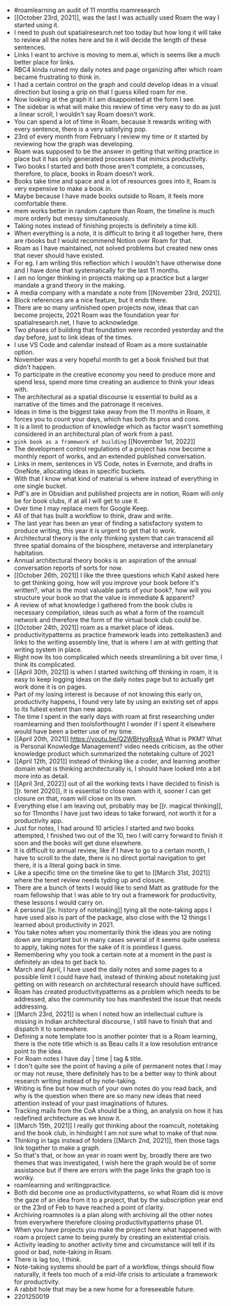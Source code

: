 - #roamlearning an audit of 11 months roamresearch
- [[October 23rd, 2021]], was the last I was actually used Roam the way I started using it. 
- I need to push out spatialresearch.net too today but how long it will take to review all the notes here and tie it will decide the length of these sentences.
- Links I want to archive is moving to mem.ai, which is seems like a much better place for links.
- RBC4 kinda ruined my daily notes and page organizing after which roam became frustrating to think in.
- I had a certain control on the graph and could develop ideas in a visual direction but losing a grip on that I guess killed roam for me.
- Now looking at the graph it I am disappointed at the form I see. 
- The sidebar is what will make this review of time very easy to do as just a linear scroll, I wouldn't say Roam doesn't work.
- You can spend a lot of time in Roam, because it rewards writing with every sentence, there is a very satisfying pop.  
- 23rd of every month from February I review my time or it started by reviewing how the graph was developing. 
- Roam was supposed to be the answer in getting that writing practice in place but it has only generated processes that mimics productivity.
- Two books I started and both those aren't complete, a concusses, therefore, to place, books in Roam doesn't work.
- Books take time and space and a lot of resources goes into it, Roam is very expensive to make a book in.
- Maybe because I have made books outside to Roam, it feels more comfortable there.
- mem works better in random capture than Roam, the timeline is much more orderly but messy simultaneously.
- Taking notes instead of finishing projects is definitely a time kill. 
- When everything is a note, it is difficult to bring it all together here, there are rbooks but I would recommend Notion over Roam for that. 
- Roam as I have maintained, not solved problems but created new ones that never should have existed.
- For eg. I am writing this reflection which I wouldn't have otherwise done and I have done that systematically for the last 11 months.
- I am no longer thinking in projects making up a practice but a larger mandate a grand theory in the making.
- A media company with a mandate a note from [[November 23rd, 2021]]. 
- Block references are a nice feature, but it ends there. 
- There are so many unfinished open projects now, ideas that can become projects, 2021 Roam was the foundation year for spatialresearch.net, I have to acknowledge.
- Two phases of building that foundation were recorded yesterday and the day before, just to link ideas of the times.
- I use VS Code and calendar instead of Roam as a more sustainable option.
- November was a very hopeful month to get a book finished but that didn't happen.
- To participate in the creative economy you need to produce more and spend less, spend more time creating an audience to think your ideas with.
- The architectural as a spatial discourse is essential to build as a narrative of the times and the patronage it receives.
- Ideas in time is the biggest take away from the 11 months in Roam, it forces you to count your days, which has both its pros and cons.
- It is a limit to production of knowledge which as factor wasn't something considered in an architectural plan of work from a past.
- `pink book as a framework of building` [[November 1st, 2022]]
- The development control regulations of a project has now become a monthly report of works, and an extended published conversation.
- Links in mem, sentences in VS Code, notes in Evernote, and drafts in OneNote, allocating ideas in specific buckets. 
- With that I know what kind of material is where instead of everything in one single bucket.
- Pdf's are in Obsidian and published projects are in notion, Roam will only be for book clubs, if at all I will get to use it. 
- Over time I may replace mem for Google Keep. 
- All of that has built a workflow to think, draw and write. 
- The last year has been an year of finding a satisfactory system to produce writing, this year it is urgent to get that to work.
- Architectural theory is the only thinking system that can transcend all three spatial domains of the biosphere, metaverse and interplanetary habitation.
- Annual architectural theory books is an aspiration of the annual conversation reports of sorts for now. 
- [[October 26th, 2021]] I like the three questions which Kahil asked here to get thinking going, how will you improve your book before it's written?, what is the most valuable parts of your book?, how will you structure your book so that the value is immediate & apparent?
- A review of what knowledge I gathered from the book clubs is necessary compilation, ideas such as what a form of the roamcult network and therefore the form of the virtual book club could be.
- [[October 24th, 2021]] roam as a market place of ideas.
- productivitypatterns as practice framework leads into zettelkasten3 and links to the writing assembly line, that is where I am at with getting that writing system in place. 
- Right now its too complicated which needs streamlining a bit over time, I think its complicated. 
- [[April 30th, 2021]] is when I started switching off thinking in roam, it is easy to keep logging ideas on the daily notes page but to actually get work done it is on pages. 
- Part of my losing interest is because of not knowing this early on, productivity happens, I found very late by using an existing set of apps to its fullest extent than new apps.
- The time I spent in the early days with roam at first researching under roamlearning and then toolsforthought I wonder if I spent it elsewhere would have been a better use of my time.  
- [[April 20th, 2021]] https://youtu.be/Q2WBHyqRsxA What is PKM? What is Personal Knowledge Management? video needs criticism, as the other knowledge product which summarized the notetaking culture of 2021
- [[April 12th, 2021]] instead of thinking like a coder, and learning another domain what is thinking architecturally is, I should have looked into a bit more into as detail.  
- [[April 3rd, 2022]] out of all the working texts I have decided to finish is [[r. tenet 2020]], it is essential to close roam with it, sooner I can get closure on that, roam will close on its own.
- Everything else I am leaving out, probably may be [[r. magical thinking]], so for 11months I have just two ideas to take forward, not worth it for a productivity app.
- Just for notes, I had around 10 articles I started and two books attempted, I finished two out of the 10, two I will carry forward to finish it soon and the books will get done elsewhere.
- It is difficult to annual review, like if I have to go to a certain month, I have to scroll to the date, there is no direct portal navigation to get there, it is a literal going back in time.
- Like a specific time on the timeline like to get to [[March 31st, 2021]] where the tenet review needs tyding up and closure.
- There are a bunch of texts I would like to send Matt as gratitude for the roam fellowship that I was able to try out a framework for productivity, these lessons I would carry on.
- A personal [[e. history of notetaking]] tying all the note-taking apps I have used also is part of the package, also close with the 12 things I learned about productivity in 2021. 
- You take notes when you momentarily think the ideas you are noting down are important but in many cases several of it seems quite useless to apply, taking notes for the sake of it is pointless I guess.
- Remembering why you took a certain note at a moment in the past is definitely an idea to get back to.  
- March and April, I have used the daily notes and some pages to a possible limit I could have had, instead of thinking about notetaking just getting on with research on architectural research should have sufficed. 
- Roam has created productivitypatterns as a problem which needs to be addressed, also the community too has manifested the issue that needs addressing. 
- [[March 23rd, 2021]] is when I noted how an intellectual culture is missing in Indian architectural discourse, I still have to finish that and dispatch it to somewhere.
- Defining a note template too is another pointer that is a Roam learning, there is the note title which is as Beau calls it a low resolution entrance point to the idea.
- For Roam notes I have day | time | tag & title.
- I don't quite see the point of having a pile of permanent notes that I may or may not reuse, there definitely has to be a better way to think about research writing instead of by note-taking.
- Writing is fine but how much of your own notes do you read back, and why is the question when there are so many new ideas that need attention instead of your past imaginations of futures. 
- Tracking mails from the CoA should be a thing, an analysis on how it has redefined architecture as we know it. 
- [[March 15th, 2021]] I really got thinking about the roamcult, notetaking and the book club, in hindsight I am not sure what to make of that now.
- Thinking in tags instead of folders [[March 2nd, 2021]], then those tags link together to make a graph.
- So that's that, or how an year in roam went by, broadly there are two themes that was investigated, I wish here the graph would be of some assistance but if there are errors with the page links the graph too is wonky.
- roamlearning and writingpractice.
- Both did become one as productivitypatterns, so what Roam did is move the gaze of an idea from it to a project, that by the subscription year end or the 23rd of Feb to have reached a point of clarity.
- Archiving roamnotes is a plan along with archiving all the other notes from everywhere therefore closing productivitypatterns phase 01. 
- When you have projects you make the project here what happened with roam a project came to being purely by creating an existential crisis. 
- Activity leading to another activity time and circumstance will tell if its good or bad, note-taking in Roam. 
- There is lag too, I think. 
- Note-taking systems should be part of a workflow, things should flow naturally, it feels too much of a mid-life crisis to articulate a framework for productivity. 
- A rabbit hole that may be a new home for a foreseeable future. 
- 2201250019
